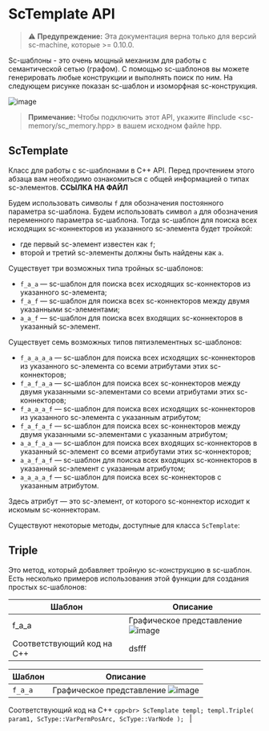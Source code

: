 # ScTemplate API
>⚠️ **Предупреждение:** Эта документация верна только для версий sc-machine, которые >= 0.10.0.

Sc-шаблоны - это очень мощный механизм для работы с семантической сетью (графом). С помощью sc-шаблонов вы можете генерировать любые конструкции и выполнять поиск по ним. На следующем рисунке показан sc-шаблон и изоморфная sc-конструкция.

![image](https://github.com/user-attachments/assets/69bbaddc-06b4-4d7a-b8a8-ea661b840664)

> **Примечание:** Чтобы подключить этот API, укажите #include <sc-memory/sc_memory.hpp> в вашем исходном файле hpp.

## ScTemplate

Класс для работы с sc-шаблонами в C++ API. Перед прочтением этого абзаца вам необходимо ознакомиться с общей информацией о типах sc-элементов. **ССЫЛКА НА ФАЙЛ**

Будем использовать символы ```f``` для обозначения постоянного параметра sc-шаблона. Будем использовать символ ```a``` для обозначения переменного параметра sc-шаблона. Тогда sc-шаблон для поиска всех исходящих sc-коннекторов из указанного sc-элемента будет тройкой:

* где первый sc-элемент известен как ```f```;
* второй и третий sc-элементы должны быть найдены как ```a```.

Существует три возможных типа тройных sc-шаблонов:

* ```f_a_a``` — sc-шаблон для поиска всех исходящих sc-коннекторов из указанного sc-элемента;
* ```f_a_f``` — sc-шаблон для поиска всех sc-коннекторов между двумя указанными sc-элементами;
* ```a_a_f``` — sc-шаблон для поиска всех входящих sc-коннекторов в указанный sc-элемент.

Существует семь возможных типов пятиэлементных sc-шаблонов:

* ```f_a_a_a_a``` — sc-шаблон для поиска всех исходящих sc-коннекторов из указанного sc-элемента со всеми атрибутами этих sc-коннекторов;
* ```f_a_f_a_a``` — sc-шаблон для поиска всех sc-коннекторов между двумя указанными sc-элементами со всеми атрибутами этих sc-коннекторов;
* ```f_a_a_a_f``` — sc-шаблон для поиска всех исходящих sc-коннекторов из указанного sc-элемента с указанным атрибутом;
* ```f_a_f_a_f``` — sc-шаблон для поиска всех sc-коннекторов между двумя указанными sc-элементами с указанным атрибутом;
* ```a_a_f_a_a``` — sc-шаблон для поиска всех входящих sc-коннекторов в указанный sc-элемент со всеми атрибутами этих sc-коннекторов;
* ```a_a_f_a_f``` — sc-шаблон для поиска всех входящих sc-коннекторов в указанный sc-элемент с указанным атрибутом;
* ```a_a_a_a_f``` — sc-шаблон для поиска всех sc-коннекторов с указанным атрибутом.

Здесь атрибут — это sc-элемент, от которого sc-коннектор исходит к искомым sc-коннекторам.

Существуют некоторые методы, доступные для класса ```ScTemplate```:

## Triple

Это метод, который добавляет тройную sc-конструкцию в sc-шаблон. Есть несколько примеров использования этой функции для создания простых sc-шаблонов:

|Шаблон|Описание|
|-|-|
|f_a_a|Графическое представление ![image](https://github.com/user-attachments/assets/e9dec2ef-a319-4204-9244-377d4b627af9) |
|Соответствующий код на C++ | dsfff|


| Шаблон       | Описание                                                    |
|--------------|-------------------------------------------------------------|
| `f_a_a`      | Графическое представление ![image](https://github.com/user-attachments/assets/e9dec2ef-a319-4204-9244-377d4b627af9) 
 Соответствующий код на C++  ```cpp<br> ScTemplate templ;
templ.Triple(
  param1,
  ScType::VarPermPosArc,
  ScType::VarNode
); ```           |


